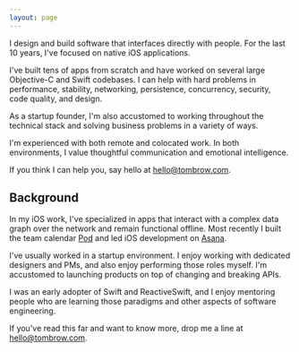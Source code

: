 ```yaml
---
layout: page
---
```


I design and build software that interfaces directly with people. For the last 10 years, I've focused on native iOS applications.

I've built tens of apps from scratch and have worked on several large Objective-C and Swift codebases. I can help with hard problems in performance, stability, networking, persistence, concurrency, security, code quality, and design.

As a startup founder, I'm also accustomed to working throughout the technical stack and solving business problems in a variety of ways.

I'm experienced with both remote and colocated work. In both environments, I value thoughtful communication and emotional intelligence.

If you think I can help you, say hello at [hello@tombrow.com](mailto:hello@tombrow.com).

## Background

In my iOS work, I've specialized in apps that interact with a complex data graph over the network and remain functional offline. Most recently I built the team calendar [Pod](https://pod.io) and led iOS development on [Asana](https://itunes.apple.com/us/app/asana-organize-tasks-work/id489969512?mt=8).

I've usually worked in a startup environment. I enjoy working with dedicated designers and PMs, and also enjoy performing those roles myself. I'm accustomed to launching products on top of changing and breaking APIs.

I was an early adopter of Swift and ReactiveSwift, and I enjoy mentoring people who are learning those paradigms and other aspects of software engineering.

If you've read this far and want to know more, drop me a line at [hello@tombrow.com](mailto:hello@tombrow.com).
